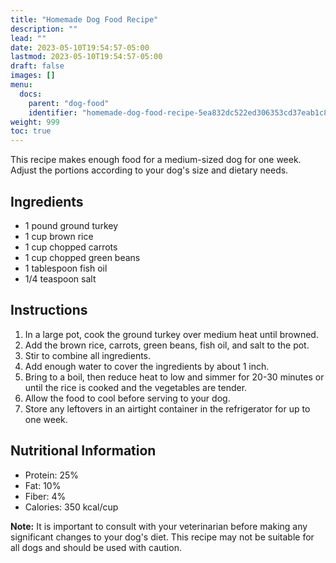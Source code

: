 ```yaml
---
title: "Homemade Dog Food Recipe"
description: ""
lead: ""
date: 2023-05-10T19:54:57-05:00
lastmod: 2023-05-10T19:54:57-05:00
draft: false 
images: []
menu:
  docs:
    parent: "dog-food"
    identifier: "homemade-dog-food-recipe-5ea832dc522ed306353cd37eab1c8d25"
weight: 999
toc: true
---
```


This recipe makes enough food for a medium-sized dog for one week. Adjust the portions according to your dog's size and dietary needs.

## Ingredients

- 1 pound ground turkey
- 1 cup brown rice
- 1 cup chopped carrots
- 1 cup chopped green beans
- 1 tablespoon fish oil
- 1/4 teaspoon salt

## Instructions

1. In a large pot, cook the ground turkey over medium heat until browned.
2. Add the brown rice, carrots, green beans, fish oil, and salt to the pot.
3. Stir to combine all ingredients.
4. Add enough water to cover the ingredients by about 1 inch.
5. Bring to a boil, then reduce heat to low and simmer for 20-30 minutes or until the rice is cooked and the vegetables are tender.
6. Allow the food to cool before serving to your dog.
7. Store any leftovers in an airtight container in the refrigerator for up to one week.

## Nutritional Information

- Protein: 25%
- Fat: 10%
- Fiber: 4%
- Calories: 350 kcal/cup

**Note:** It is important to consult with your veterinarian before making any significant changes to your dog's diet. This recipe may not be suitable for all dogs and should be used with caution.